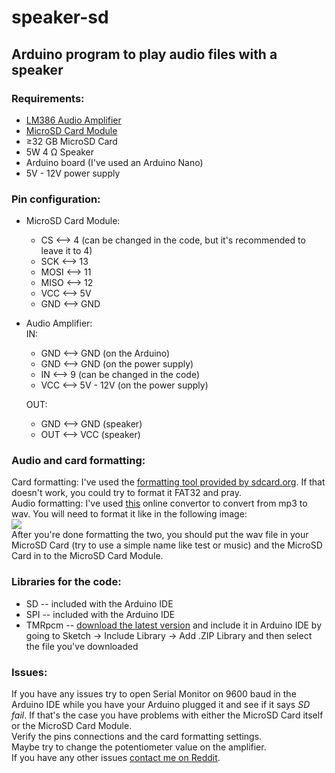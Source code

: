 # speaker-sd
## Arduino program to play audio files with a speaker
### Requirements:
 - [LM386 Audio Amplifier](https://www.optimusdigital.ro/en/audio-amplifiers/45-lm385-audio-amplifier.html)
 - [MicroSD Card Module](https://www.optimusdigital.ro/en/memories/1516-microsd-card-slot-module.html)
 - ≥32 GB MicroSD Card <br>
 - 5W 4 Ω Speaker
 - Arduino board (I've used an Arduino Nano) <br>
 - 5V - 12V power supply
 
 ### Pin configuration:
- MicroSD Card Module: 
  - CS <--> 4 (can be changed in the code, but it's recommended to leave it to 4)
  - SCK <--> 13
  - MOSI <--> 11
  - MISO <--> 12
  - VCC <--> 5V
  - GND <--> GND
- Audio Amplifier: <br>
 IN:
  - GND <--> GND (on the Arduino)
  - GND <--> GND (on the power supply)
  - IN <--> 9 (can be changed in the code)
  - VCC <--> 5V - 12V (on the power supply)<br>

   OUT:
     - GND <--> GND (speaker)
     - OUT <--> VCC (speaker)
### Audio and card formatting:
Card formatting: I've used the [formatting tool provided by sdcard.org](https://www.sdcard.org/downloads/formatter/index.html). If that doesn't work, you could try to format it FAT32 and pray. <br> Audio formatting: I've used [this](https://audio.online-convert.com/convert-to-wav) online convertor to convert from mp3 to wav. You will need to format it like in the following image: <br>
![](https://i.imgur.com/awleYFY.png)
<br>After you're done formatting the two, you should put the wav file in your MicroSD Card (try to use a simple name like test or music) and the MicroSD Card in to the MicroSD Card Module.

### Libraries for the code:
- SD -- included with the Arduino IDE
- SPI -- included with the Arduino IDE
- TMRpcm -- [download the latest version](https://github.com/TMRh20/TMRpcm/releases) and include it in Arduino IDE by going to Sketch -> Include Library -> Add .ZIP Library and then select the file you've downloaded

### Issues:
If you have any issues try to open Serial Monitor on 9600 baud in the Arduino IDE while you have your Arduino plugged it and see if it says _SD fail_. If that's the case you have problems with either the MicroSD Card itself or the MicroSD Card Module. <br> Verify the pins connections and the card formatting settings. <br> Maybe try to change the potentiometer value on the amplifier. <br> If you have any other issues [contact me on Reddit](https://www.reddit.com/user/sabin_M1).
